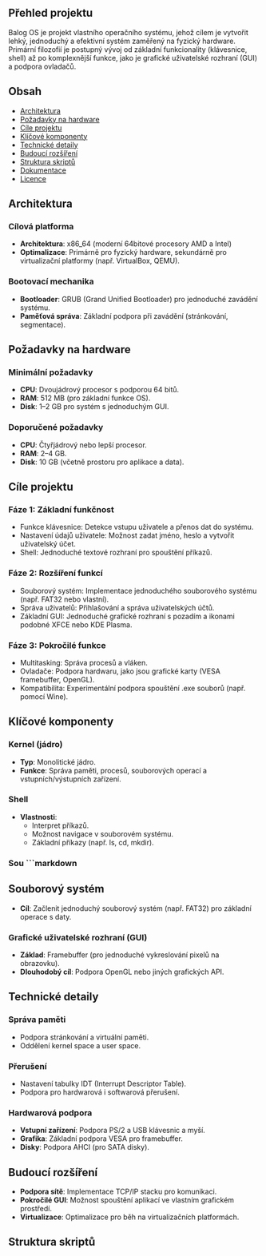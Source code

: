 
## Přehled projektu

Balog OS je projekt vlastního operačního systému, jehož cílem je vytvořit lehký, jednoduchý a efektivní systém zaměřený na fyzický hardware. Primární filozofií je postupný vývoj od základní funkcionality (klávesnice, shell) až po komplexnější funkce, jako je grafické uživatelské rozhraní (GUI) a podpora ovladačů.

## Obsah

- [Architektura](#architektura)
- [Požadavky na hardware](#požadavky-na-hardware)
- [Cíle projektu](#cíle-projektu)
- [Klíčové komponenty](#klíčové-komponenty)
- [Technické detaily](#technické-detaily)
- [Budoucí rozšíření](#budoucí-rozšíření)
- [Struktura skriptů](#struktura-skriptů)
- [Dokumentace](#dokumentace)
- [Licence](#licence)

## Architektura

### Cílová platforma

- **Architektura**: x86_64 (moderní 64bitové procesory AMD a Intel)
- **Optimalizace**: Primárně pro fyzický hardware, sekundárně pro virtualizační platformy (např. VirtualBox, QEMU).

### Bootovací mechanika

- **Bootloader**: GRUB (Grand Unified Bootloader) pro jednoduché zavádění systému.
- **Paměťová správa**: Základní podpora při zavádění (stránkování, segmentace).

## Požadavky na hardware

### Minimální požadavky

- **CPU**: Dvoujádrový procesor s podporou 64 bitů.
- **RAM**: 512 MB (pro základní funkce OS).
- **Disk**: 1–2 GB pro systém s jednoduchým GUI.

### Doporučené požadavky

- **CPU**: Čtyřjádrový nebo lepší procesor.
- **RAM**: 2–4 GB.
- **Disk**: 10 GB (včetně prostoru pro aplikace a data).

## Cíle projektu

### Fáze 1: Základní funkčnost

- Funkce klávesnice: Detekce vstupu uživatele a přenos dat do systému.
- Nastavení údajů uživatele: Možnost zadat jméno, heslo a vytvořit uživatelský účet.
- Shell: Jednoduché textové rozhraní pro spouštění příkazů.

### Fáze 2: Rozšíření funkcí

- Souborový systém: Implementace jednoduchého souborového systému (např. FAT32 nebo vlastní).
- Správa uživatelů: Přihlašování a správa uživatelských účtů.
- Základní GUI: Jednoduché grafické rozhraní s pozadím a ikonami podobné XFCE nebo KDE Plasma.

### Fáze 3: Pokročilé funkce

- Multitasking: Správa procesů a vláken.
- Ovladače: Podpora hardwaru, jako jsou grafické karty (VESA framebuffer, OpenGL).
- Kompatibilita: Experimentální podpora spouštění .exe souborů (např. pomocí Wine).

## Klíčové komponenty

### Kernel (jádro)

- **Typ**: Monolitické jádro.
- **Funkce**: Správa paměti, procesů, souborových operací a vstupních/výstupních zařízení.

### Shell

- **Vlastnosti**:
  - Interpret příkazů.
  - Možnost navigace v souborovém systému.
  - Základní příkazy (např. ls, cd, mkdir).

### Sou ```markdown
## Souborový systém

- **Cíl**: Začlenit jednoduchý souborový systém (např. FAT32) pro základní operace s daty.

### Grafické uživatelské rozhraní (GUI)

- **Základ**: Framebuffer (pro jednoduché vykreslování pixelů na obrazovku).
- **Dlouhodobý cíl**: Podpora OpenGL nebo jiných grafických API.

## Technické detaily

### Správa paměti

- Podpora stránkování a virtuální paměti.
- Oddělení kernel space a user space.

### Přerušení

- Nastavení tabulky IDT (Interrupt Descriptor Table).
- Podpora pro hardwarová i softwarová přerušení.

### Hardwarová podpora

- **Vstupní zařízení**: Podpora PS/2 a USB klávesnic a myší.
- **Grafika**: Základní podpora VESA pro framebuffer.
- **Disky**: Podpora AHCI (pro SATA disky).

## Budoucí rozšíření

- **Podpora sítě**: Implementace TCP/IP stacku pro komunikaci.
- **Pokročilé GUI**: Možnost spouštění aplikací ve vlastním grafickém prostředí.
- **Virtualizace**: Optimalizace pro běh na virtualizačních platformách.

## Struktura skriptů
